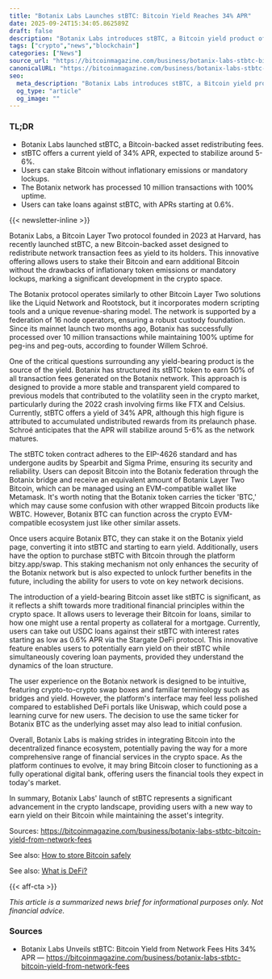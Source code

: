 ```yaml
---
title: "Botanix Labs Launches stBTC: Bitcoin Yield Reaches 34% APR"
date: 2025-09-24T15:34:05.862589Z
draft: false
description: "Botanix Labs introduces stBTC, a Bitcoin yield product offering 34% APR from transaction fees, enhancing the crypto landscape."
tags: ["crypto","news","blockchain"]
categories: ["News"]
source_url: "https://bitcoinmagazine.com/business/botanix-labs-stbtc-bitcoin-yield-from-network-fees"
canonicalURL: "https://bitcoinmagazine.com/business/botanix-labs-stbtc-bitcoin-yield-from-network-fees"
seo:
  meta_description: "Botanix Labs introduces stBTC, a Bitcoin yield product offering 34% APR from transaction fees, enhancing the crypto landscape."
  og_type: "article"
  og_image: ""
---
```


### TL;DR
- Botanix Labs launched stBTC, a Bitcoin-backed asset redistributing fees.
- stBTC offers a current yield of 34% APR, expected to stabilize around 5-6%.
- Users can stake Bitcoin without inflationary emissions or mandatory lockups.
- The Botanix network has processed 10 million transactions with 100% uptime.
- Users can take loans against stBTC, with APRs starting at 0.6%.

{{< newsletter-inline >}}

Botanix Labs, a Bitcoin Layer Two protocol founded in 2023 at Harvard, has recently launched stBTC, a new Bitcoin-backed asset designed to redistribute network transaction fees as yield to its holders. This innovative offering allows users to stake their Bitcoin and earn additional Bitcoin without the drawbacks of inflationary token emissions or mandatory lockups, marking a significant development in the crypto space.

The Botanix protocol operates similarly to other Bitcoin Layer Two solutions like the Liquid Network and Rootstock, but it incorporates modern scripting tools and a unique revenue-sharing model. The network is supported by a federation of 16 node operators, ensuring a robust custody foundation. Since its mainnet launch two months ago, Botanix has successfully processed over 10 million transactions while maintaining 100% uptime for peg-ins and peg-outs, according to founder Willem Schroé.

One of the critical questions surrounding any yield-bearing product is the source of the yield. Botanix has structured its stBTC token to earn 50% of all transaction fees generated on the Botanix network. This approach is designed to provide a more stable and transparent yield compared to previous models that contributed to the volatility seen in the crypto market, particularly during the 2022 crash involving firms like FTX and Celsius. Currently, stBTC offers a yield of 34% APR, although this high figure is attributed to accumulated undistributed rewards from its prelaunch phase. Schroé anticipates that the APR will stabilize around 5-6% as the network matures.

The stBTC token contract adheres to the EIP-4626 standard and has undergone audits by Spearbit and Sigma Prime, ensuring its security and reliability. Users can deposit Bitcoin into the Botanix federation through the Botanix bridge and receive an equivalent amount of Botanix Layer Two Bitcoin, which can be managed using an EVM-compatible wallet like Metamask. It's worth noting that the Botanix token carries the ticker 'BTC,' which may cause some confusion with other wrapped Bitcoin products like WBTC. However, Botanix BTC can function across the crypto EVM-compatible ecosystem just like other similar assets.

Once users acquire Botanix BTC, they can stake it on the Botanix yield page, converting it into stBTC and starting to earn yield. Additionally, users have the option to purchase stBTC with Bitcoin through the platform bitzy.app/swap. This staking mechanism not only enhances the security of the Botanix network but is also expected to unlock further benefits in the future, including the ability for users to vote on key network decisions.

The introduction of a yield-bearing Bitcoin asset like stBTC is significant, as it reflects a shift towards more traditional financial principles within the crypto space. It allows users to leverage their Bitcoin for loans, similar to how one might use a rental property as collateral for a mortgage. Currently, users can take out USDC loans against their stBTC with interest rates starting as low as 0.6% APR via the Stargate DeFi protocol. This innovative feature enables users to potentially earn yield on their stBTC while simultaneously covering loan payments, provided they understand the dynamics of the loan structure.

The user experience on the Botanix network is designed to be intuitive, featuring crypto-to-crypto swap boxes and familiar terminology such as bridges and yield. However, the platform's interface may feel less polished compared to established DeFi portals like Uniswap, which could pose a learning curve for new users. The decision to use the same ticker for Botanix BTC as the underlying asset may also lead to initial confusion.

Overall, Botanix Labs is making strides in integrating Bitcoin into the decentralized finance ecosystem, potentially paving the way for a more comprehensive range of financial services in the crypto space. As the platform continues to evolve, it may bring Bitcoin closer to functioning as a fully operational digital bank, offering users the financial tools they expect in today's market.

In summary, Botanix Labs' launch of stBTC represents a significant advancement in the crypto landscape, providing users with a new way to earn yield on their Bitcoin while maintaining the asset's integrity.

Sources: https://bitcoinmagazine.com/business/botanix-labs-stbtc-bitcoin-yield-from-network-fees

See also: [How to store Bitcoin safely](/pages/how-to-store-bitcoin-safely/)

See also: [What is DeFi?](/pages/what-is-defi/)

{{< aff-cta >}}

_This article is a summarized news brief for informational purposes only. Not financial advice._

### Sources
- Botanix Labs Unveils stBTC: Bitcoin Yield from Network Fees Hits 34% APR — https://bitcoinmagazine.com/business/botanix-labs-stbtc-bitcoin-yield-from-network-fees

